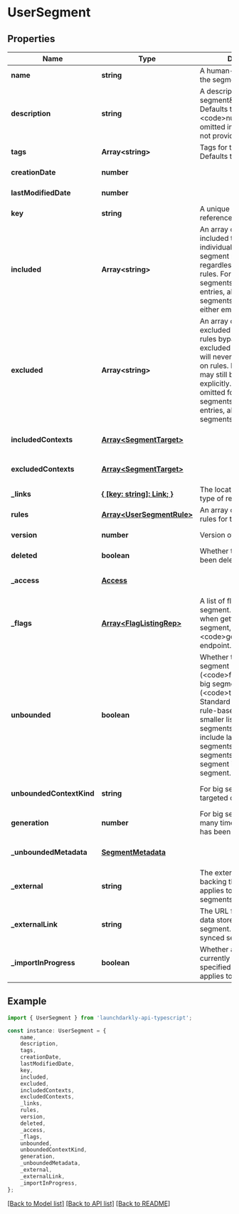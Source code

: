 # UserSegment


## Properties

Name | Type | Description | Notes
------------ | ------------- | ------------- | -------------
**name** | **string** | A human-friendly name for the segment. | [default to undefined]
**description** | **string** | A description of the segment\&#39;s purpose. Defaults to &lt;code&gt;null&lt;/code&gt; and is omitted in the response if not provided. | [optional] [default to undefined]
**tags** | **Array&lt;string&gt;** | Tags for the segment. Defaults to an empty array. | [default to undefined]
**creationDate** | **number** |  | [default to undefined]
**lastModifiedDate** | **number** |  | [default to undefined]
**key** | **string** | A unique key used to reference the segment | [default to undefined]
**included** | **Array&lt;string&gt;** | An array of keys for included targets. Included individual targets are always segment members, regardless of segment rules. For list-based segments over 15,000 entries, also called big segments, this array is either empty or omitted. | [optional] [default to undefined]
**excluded** | **Array&lt;string&gt;** | An array of keys for excluded targets. Segment rules bypass individual excluded targets, so they will never be included based on rules. Excluded targets may still be included explicitly. This value is omitted for list-based segments over 15,000 entries, also called big segments. | [optional] [default to undefined]
**includedContexts** | [**Array&lt;SegmentTarget&gt;**](SegmentTarget.md) |  | [optional] [default to undefined]
**excludedContexts** | [**Array&lt;SegmentTarget&gt;**](SegmentTarget.md) |  | [optional] [default to undefined]
**_links** | [**{ [key: string]: Link; }**](Link.md) | The location and content type of related resources | [default to undefined]
**rules** | [**Array&lt;UserSegmentRule&gt;**](UserSegmentRule.md) | An array of the targeting rules for this segment. | [default to undefined]
**version** | **number** | Version of the segment | [default to undefined]
**deleted** | **boolean** | Whether the segment has been deleted | [default to undefined]
**_access** | [**Access**](Access.md) |  | [optional] [default to undefined]
**_flags** | [**Array&lt;FlagListingRep&gt;**](FlagListingRep.md) | A list of flags targeting this segment. Only included when getting a single segment, using the &lt;code&gt;getSegment&lt;/code&gt; endpoint. | [optional] [default to undefined]
**unbounded** | **boolean** | Whether this is a standard segment (&lt;code&gt;false&lt;/code&gt;) or a big segment (&lt;code&gt;true&lt;/code&gt;). Standard segments include rule-based segments and smaller list-based segments. Big segments include larger list-based segments and synced segments. If omitted, the segment is a standard segment. | [optional] [default to undefined]
**unboundedContextKind** | **string** | For big segments, the targeted context kind. | [optional] [default to undefined]
**generation** | **number** | For big segments, how many times this segment has been created. | [default to undefined]
**_unboundedMetadata** | [**SegmentMetadata**](SegmentMetadata.md) |  | [optional] [default to undefined]
**_external** | **string** | The external data store backing this segment. Only applies to synced segments. | [optional] [default to undefined]
**_externalLink** | **string** | The URL for the external data store backing this segment. Only applies to synced segments. | [optional] [default to undefined]
**_importInProgress** | **boolean** | Whether an import is currently in progress for the specified segment. Only applies to big segments. | [optional] [default to undefined]

## Example

```typescript
import { UserSegment } from 'launchdarkly-api-typescript';

const instance: UserSegment = {
    name,
    description,
    tags,
    creationDate,
    lastModifiedDate,
    key,
    included,
    excluded,
    includedContexts,
    excludedContexts,
    _links,
    rules,
    version,
    deleted,
    _access,
    _flags,
    unbounded,
    unboundedContextKind,
    generation,
    _unboundedMetadata,
    _external,
    _externalLink,
    _importInProgress,
};
```

[[Back to Model list]](../README.md#documentation-for-models) [[Back to API list]](../README.md#documentation-for-api-endpoints) [[Back to README]](../README.md)
